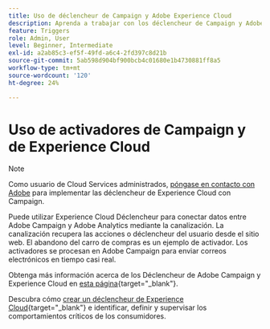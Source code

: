 ```yaml
---
title: Uso de déclencheur de Campaign y Adobe Experience Cloud
description: Aprenda a trabajar con los déclencheur de Campaign y Adobe Experience Cloud
feature: Triggers
role: Admin, User
level: Beginner, Intermediate
exl-id: a2ab85c3-ef5f-49fd-a6c4-2fd397c8d21b
source-git-commit: 5ab598d904bf900bcb4c01680e1b4730881ff8a5
workflow-type: tm+mt
source-wordcount: '120'
ht-degree: 24%

---
```


# Uso de activadores de Campaign y de Experience Cloud

>[!NOTE]
>
>Como usuario de Cloud Services administrados, [póngase en contacto con Adobe](../start/campaign-faq.md#support) para implementar las déclencheur de Experience Cloud con Campaign.

Puede utilizar Experience Cloud Déclencheur para conectar datos entre Adobe Campaign y Adobe Analytics mediante la canalización. La canalización recupera las acciones o déclencheur del usuario desde el sitio web. El abandono del carro de compras es un ejemplo de activador. Los activadores se procesan en Adobe Campaign para enviar correos electrónicos en tiempo casi real.

Obtenga más información acerca de los Déclencheur de Adobe Campaign y Experience Cloud en [esta página](https://experienceleague.adobe.com/docs/campaign-classic/using/integrating-with-adobe-experience-cloud/experience-triggers/about-triggers.html?lang=es){target="_blank"}.

Descubra cómo [crear un déclencheur de Experience Cloud](https://experienceleague.adobe.com/docs/experience-cloud/triggers/create.html?lang=es){target="_blank"} e identificar, definir y supervisar los comportamientos críticos de los consumidores.


